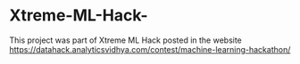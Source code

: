 # Xtreme-ML-Hack-
This project was part of Xtreme ML Hack posted in the website https://datahack.analyticsvidhya.com/contest/machine-learning-hackathon/
